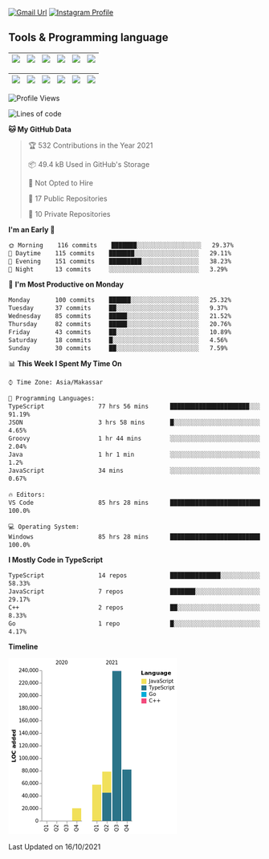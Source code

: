 [![Gmail Url](https://img.shields.io/twitter/url?label=aaulia.raahman@gmail.com&logo=gmail&style=social&url=http%3A%2F%2Fmailto%3Acontact.aaulia.raahman@gmail.com)](mailto:aaulia.raahman@gmail.com) [![Instagram Profile](https://img.shields.io/twitter/url?label=auliyrhman&logo=instagram&style=social&url=https://www.instagram.com/auliyrhman/)](https://www.instagram.com/auliyrhman)

## Tools & Programming language

| [<img src="https://upload.wikimedia.org/wikipedia/commons/4/4c/Typescript_logo_2020.svg" width="50">]() | [<img src="https://cdn.svgporn.com/logos/javascript.svg" width="50">]() | [<img src="https://cdn.svgporn.com/logos/mysql.svg" width="50">]() | <img src="https://cdn.svgporn.com/logos/firebase.svg" width="50"/> | <img src="https://cdn.svgporn.com/logos/mongodb.svg" width="50"/> | <img src="https://cdn.worldvectorlogo.com/logos/c.svg" width="50"/> |
| ------------------------------------------------------------------------------------------------------- | ----------------------------------------------------------------------- | --------------------------------------------------------------------------------------------- | ------------------------------------------------------------------ | ----------------------------------------------------------- | ------------------------------------------------------------------ |

| [<img src="https://www.svgrepo.com/show/306460/nestjs.svg" width="50">]() | [<img src="https://camo.githubusercontent.com/8ac3f7b51de4853384673841868d1c6eb9de77c3b44a891dc53ff9ec27457d3f/68747470733a2f2f636e63662d6272616e64696e672e6e65746c6966792e6170702f696d672f70726f6a656374732f677270632f686f72697a6f6e74616c2f636f6c6f722f677270632d686f72697a6f6e74616c2d636f6c6f722e737667" width="50">]() | [<img src="https://upload.wikimedia.org/wikipedia/commons/8/8e/Nextjs-logo.svg" width="50">]() | [<img src="https://upload.wikimedia.org/wikipedia/commons/a/a7/React-icon.svg" width="50">]() |  [<img src="https://upload.wikimedia.org/wikipedia/commons/d/d9/Node.js_logo.svg" width="50">]() | [<img src="https://cdn.svgporn.com/logos/express.svg" width="50">]() |
| ---------------------------------------------------------------------------------------------- | --------------------------------------------------------------------------------------------------------------------------------------------------------------------------------------------------------------------------------------------------------------------------------------------------------------------------- | ------------------------------------------------------------------------- | ------------------------------------------------------------------- | ------------------------------------------------------------------- | ------------------------------------------------------------------- |


<!--
**aulyarahman/aulyarahman** is a ✨ _special_ ✨ repository because its `README.md` (this file) appears on your GitHub profile.

Here are some ideas to get you started:

- 🔭 I’m currently working on ...
- 🌱 I’m currently learning ...
- 👯 I’m looking to collaborate on ...
- 🤔 I’m looking for help with ...
- 💬 Ask me about ...
- 📫 How to reach me: ...
- 😄 Pronouns: ...
- ⚡ Fun fact: ...
-->

<!--START_SECTION:waka-->
![Profile Views](http://img.shields.io/badge/Profile%20Views-0-blue)

![Lines of code](https://img.shields.io/badge/From%20Hello%20World%20I%27ve%20Written-477475%20lines%20of%20code-blue)

**🐱 My GitHub Data** 

> 🏆 532 Contributions in the Year 2021
 > 
> 📦 49.4 kB Used in GitHub's Storage 
 > 
> 🚫 Not Opted to Hire
 > 
> 📜 17 Public Repositories 
 > 
> 🔑 10 Private Repositories  
 > 
**I'm an Early 🐤** 

```text
🌞 Morning    116 commits    ███████░░░░░░░░░░░░░░░░░░   29.37% 
🌆 Daytime    115 commits    ███████░░░░░░░░░░░░░░░░░░   29.11% 
🌃 Evening    151 commits    █████████░░░░░░░░░░░░░░░░   38.23% 
🌙 Night      13 commits     ░░░░░░░░░░░░░░░░░░░░░░░░░   3.29%

```
📅 **I'm Most Productive on Monday** 

```text
Monday       100 commits    ██████░░░░░░░░░░░░░░░░░░░   25.32% 
Tuesday      37 commits     ██░░░░░░░░░░░░░░░░░░░░░░░   9.37% 
Wednesday    85 commits     █████░░░░░░░░░░░░░░░░░░░░   21.52% 
Thursday     82 commits     █████░░░░░░░░░░░░░░░░░░░░   20.76% 
Friday       43 commits     ██░░░░░░░░░░░░░░░░░░░░░░░   10.89% 
Saturday     18 commits     █░░░░░░░░░░░░░░░░░░░░░░░░   4.56% 
Sunday       30 commits     ██░░░░░░░░░░░░░░░░░░░░░░░   7.59%

```


📊 **This Week I Spent My Time On** 

```text
⌚︎ Time Zone: Asia/Makassar

💬 Programming Languages: 
TypeScript               77 hrs 56 mins      ██████████████████████░░░   91.19% 
JSON                     3 hrs 58 mins       █░░░░░░░░░░░░░░░░░░░░░░░░   4.65% 
Groovy                   1 hr 44 mins        ░░░░░░░░░░░░░░░░░░░░░░░░░   2.04% 
Java                     1 hr 1 min          ░░░░░░░░░░░░░░░░░░░░░░░░░   1.2% 
JavaScript               34 mins             ░░░░░░░░░░░░░░░░░░░░░░░░░   0.67%

🔥 Editors: 
VS Code                  85 hrs 28 mins      █████████████████████████   100.0%

💻 Operating System: 
Windows                  85 hrs 28 mins      █████████████████████████   100.0%

```

**I Mostly Code in TypeScript** 

```text
TypeScript               14 repos            ██████████████░░░░░░░░░░░   58.33% 
JavaScript               7 repos             ███████░░░░░░░░░░░░░░░░░░   29.17% 
C++                      2 repos             ██░░░░░░░░░░░░░░░░░░░░░░░   8.33% 
Go                       1 repo              █░░░░░░░░░░░░░░░░░░░░░░░░   4.17%

```


**Timeline**

![Chart not found](https://raw.githubusercontent.com/aulyarahman/aulyarahman/main/charts/bar_graph.png) 


 Last Updated on 16/10/2021
<!--END_SECTION:waka-->
